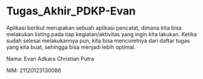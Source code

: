 # Tugas_Akhir_PDKP-Evan
Aplikasi berikut merupakan sebuah aplikasi pencatat, dimana kita bisa melakukan listing pada tiap kegiatan/aktivitas yang ingin kita lakukan. Ketika sudah selesai melakukannya pun, kita bisa mencoretnya dari daftar tugas yang kita buat, sehingga bisa menjadi lebih optimal.

Nama: Evan Adkara Christian Putra

NIM: 21120123130086
